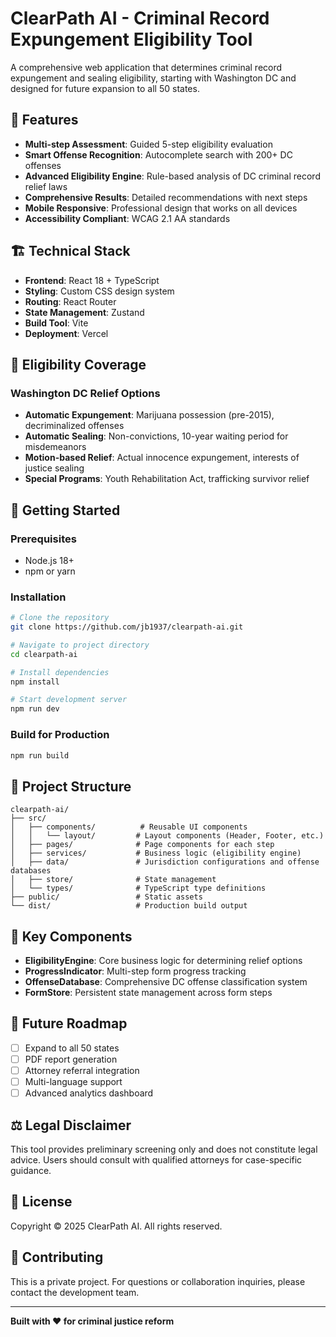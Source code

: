 # ClearPath AI - Criminal Record Expungement Eligibility Tool

A comprehensive web application that determines criminal record expungement and sealing eligibility, starting with Washington DC and designed for future expansion to all 50 states.

## 🚀 Features

- **Multi-step Assessment**: Guided 5-step eligibility evaluation
- **Smart Offense Recognition**: Autocomplete search with 200+ DC offenses
- **Advanced Eligibility Engine**: Rule-based analysis of DC criminal record relief laws
- **Comprehensive Results**: Detailed recommendations with next steps
- **Mobile Responsive**: Professional design that works on all devices
- **Accessibility Compliant**: WCAG 2.1 AA standards

## 🏗️ Technical Stack

- **Frontend**: React 18 + TypeScript
- **Styling**: Custom CSS design system
- **Routing**: React Router
- **State Management**: Zustand
- **Build Tool**: Vite
- **Deployment**: Vercel

## 🎯 Eligibility Coverage

### Washington DC Relief Options
- **Automatic Expungement**: Marijuana possession (pre-2015), decriminalized offenses
- **Automatic Sealing**: Non-convictions, 10-year waiting period for misdemeanors
- **Motion-based Relief**: Actual innocence expungement, interests of justice sealing
- **Special Programs**: Youth Rehabilitation Act, trafficking survivor relief

## 🚦 Getting Started

### Prerequisites
- Node.js 18+ 
- npm or yarn

### Installation
```bash
# Clone the repository
git clone https://github.com/jb1937/clearpath-ai.git

# Navigate to project directory
cd clearpath-ai

# Install dependencies
npm install

# Start development server
npm run dev
```

### Build for Production
```bash
npm run build
```

## 📁 Project Structure

```
clearpath-ai/
├── src/
│   ├── components/          # Reusable UI components
│   │   └── layout/         # Layout components (Header, Footer, etc.)
│   ├── pages/              # Page components for each step
│   ├── services/           # Business logic (eligibility engine)
│   ├── data/               # Jurisdiction configurations and offense databases
│   ├── store/              # State management
│   └── types/              # TypeScript type definitions
├── public/                 # Static assets
└── dist/                   # Production build output
```

## 🔧 Key Components

- **EligibilityEngine**: Core business logic for determining relief options
- **ProgressIndicator**: Multi-step form progress tracking
- **OffenseDatabase**: Comprehensive DC offense classification system
- **FormStore**: Persistent state management across form steps

## 🌟 Future Roadmap

- [ ] Expand to all 50 states
- [ ] PDF report generation
- [ ] Attorney referral integration
- [ ] Multi-language support
- [ ] Advanced analytics dashboard

## ⚖️ Legal Disclaimer

This tool provides preliminary screening only and does not constitute legal advice. Users should consult with qualified attorneys for case-specific guidance.

## 📄 License

Copyright © 2025 ClearPath AI. All rights reserved.

## 🤝 Contributing

This is a private project. For questions or collaboration inquiries, please contact the development team.

---

**Built with ❤️ for criminal justice reform**
